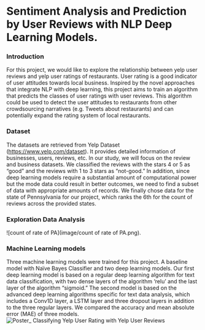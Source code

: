 # Sentiment Analysis and Prediction by User Reviews with NLP Deep Learning Models.  

### Introduction
For this project, we would like to explore the relationship between yelp user reviews and yelp user ratings of restaurants. User rating is a good indicator of user attitudes towards local business. Inspired by the novel approaches that integrate NLP with deep learning, this project aims to train an algorithm that predicts the classes of user ratings with user reviews. This algorithm could be used to detect the user attitudes to restaurants from other crowdsourcing narratives (e.g. Tweets about restaurants) and can potentially expand the rating system of local restaurants.  

### Dataset
The datasets are retrieved from Yelp Dataset (https://www.yelp.com/dataset). It provides detailed information of businesses, users, reviews, etc. In our study, we will focus on the review and business datasets. We classified the reviews with the stars 4 or 5 as “good” and the reviews with 1 to 3 stars as “not-good.” In addition, since deep learning models require a substantial amount of computational power but the mode data could result in better outcomes, we need to find a subset of data with appropriate amounts of records. We finally chose data for the state of Pennsylvania for our project, which ranks the 6th for the count of reviews across the provided states.

### Exploration Data Analysis
![count of rate of PA](image/count of rate of PA.png).

### Machine Learning models
Three machine learning models were trained for this project. A baseline model with Naïve Bayes Classifier and two deep learning models. Our first deep learning model is based on a regular deep learning algorithm for text data classification, with two dense layers of the algorithm ‘relu’ and the last layer of the algorithm “sigmoid.” The second model is based on the advanced deep learning algorithms specific for text data analysis, which includes a Conv1D layer, a LSTM layer and three dropout layers in addition to the three regular layers.  We compared the accuracy and mean absolute error (MAE) of three models. 
![Poster_ Classifying Yelp User Rating with Yelp User Reviews](https://user-images.githubusercontent.com/54957469/119426199-c50e3d00-bcd6-11eb-9fce-ac7690411a9a.jpg)
